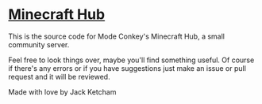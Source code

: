[Minecraft Hub](http://modeconkey.com/minecraft)
==============

This is the source code for Mode Conkey's Minecraft Hub, a small community server.

Feel free to look things over, maybe you'll find something useful. Of course if there's
any errors or if you have suggestions just make an issue or pull request and it will be
reviewed.

Made with love by Jack Ketcham